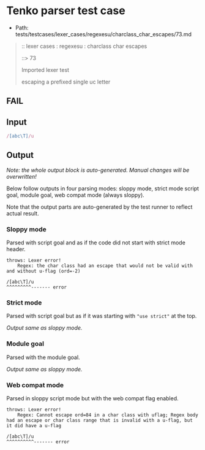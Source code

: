# Tenko parser test case

- Path: tests/testcases/lexer_cases/regexesu/charclass_char_escapes/73.md

> :: lexer cases : regexesu : charclass char escapes
>
> ::> 73
>
> Imported lexer test
>
> escaping a prefixed single uc letter

## FAIL

## Input

`````js
/[abc\T]/u
`````

## Output

_Note: the whole output block is auto-generated. Manual changes will be overwritten!_

Below follow outputs in four parsing modes: sloppy mode, strict mode script goal, module goal, web compat mode (always sloppy).

Note that the output parts are auto-generated by the test runner to reflect actual result.

### Sloppy mode

Parsed with script goal and as if the code did not start with strict mode header.

`````
throws: Lexer error!
    Regex: the char class had an escape that would not be valid with and without u-flag (ord=-2)

/[abc\T]/u
^^^^^^^^^------- error
`````

### Strict mode

Parsed with script goal but as if it was starting with `"use strict"` at the top.

_Output same as sloppy mode._

### Module goal

Parsed with the module goal.

_Output same as sloppy mode._

### Web compat mode

Parsed in sloppy script mode but with the web compat flag enabled.

`````
throws: Lexer error!
    Regex: Cannot escape ord=84 in a char class with uflag; Regex body had an escape or char class range that is invalid with a u-flag, but it did have a u-flag

/[abc\T]/u
^^^^^^^^^^------- error
`````

